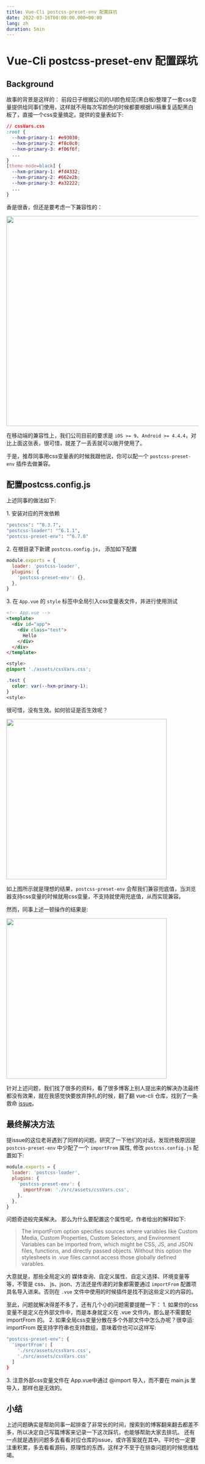 ```yaml
---
title: Vue-Cli postcss-preset-env 配置踩坑
date: 2022-03-16T00:00:00.000+00:00
lang: zh
duration: 5min
---
```


# Vue-Cli postcss-preset-env 配置踩坑

## Background

故事的背景是这样的：
前段日子根据公司的UI颜色规范(黑白板)整理了一套css变量提供给同事们使用，这样就不用每次写颜色的时候都要根据UI稿重复适配黑白板了，直接一个css变量搞定。提供的变量表如下:

```css
// cssVars.css
:root {
  --hxm-primary-1: #e93030;
  --hxm-primary-2: #f8c0c0;
  --hxm-primary-3: #f06f6f;
  ...
}
[theme-mode=black] {
  --hxm-primary-1: #fd4332;
  --hxm-primary-2: #662e2b;
  --hxm-primary-3: #a32222;
  ...
}
```

香是很香，但还是要考虑一下兼容性的：

<img src="/img1.webp" width="550"/>

在移动端的兼容性上，我们公司目前的要求是 `iOS >= 9`、`Android >= 4.4.4`，对比上面这张表，很可惜，就差了一丢丢就可以敞开使用了。

于是，推荐同事用css变量表的时候我跟他说，你可以配一个 `postcss-preset-env` 插件去做兼容。

## 配置postcss.config.js

上述同事的做法如下:

1.&nbsp;安装对应的开发依赖
```bash
"postcss": "^8.3.7",
"postcss-loader": "^6.1.1",
"postcss-preset-env": "^6.7.0"
```

2.&nbsp;在根目录下新建 `postcss.config.js`， 添加如下配置
```js
module.exports = {
  loader: 'postcss-loader',
  plugins: {
    'postcss-preset-env': {},
  },
}
```

3.&nbsp;在 `App.vue` 的 `style` 标签中全局引入css变量表文件，并进行使用测试
```html
<!-- App.vue -->
<template>
  <div id="app">
    <div class="test">
      Hello
    </div>
  </div>
</template>
```
```css
<style>
@import './assets/cssVars.css';

.test {
  color: var(--hxm-primary-1);
}
<style>
```

很可惜，没有生效。如何验证是否生效呢？

<img src="/img2.webp" width="420" />

如上图所示就是理想的结果，`postcss-preset-env` 会帮我们兼容兜底值，当浏览器支持css变量的时候就用css变量，不支持就使用兜底值，从而实现兼容。

然而，同事上述一顿操作的结果是:

<img src="/img3.webp" width="420" />

针对上述问题，我们找了很多的资料，看了很多博客上别人提出来的解决办法最终都没有效果，就在我感觉快要放弃挣扎的时候，翻了翻 vue-cli 仓库，找到了一条救命 [issue](https://github.com/vuejs/vue-cli/issues/4399)。

## 最终解决方法

提issue的这位老哥遇到了同样的问题。研究了一下他们的对话，发现终极原因是 `postcss-preset-env` 中少配了一个 `importFrom` 属性, 修改 `postcss.config.js` 配置如下:
```js
module.exports = {
  loader: 'postcss-loader',
  plugins: {
    'postcss-preset-env': {
      importFrom: './src/assets/cssVars.css',
    },
  },
}
```

问题奇迹般完美解决。 那么为什么要配置这个属性呢，作者给出的解释如下:
>The importFrom option specifies sources where variables like Custom Media, Custom Properties, Custom Selectors, and Environment Variables can be imported from, which might be CSS, JS, and JSON files, functions, and directly passed objects. Without this option the stylesheets in .vue files cannot access those globally defined varables.

大意就是，那些全局定义的 媒体查询、自定义属性、自定义选择、环境变量等等，不管是 css、 js、json、方法还是传递的对象都需要通过 `importFrom` 配置项具名导入进来。否则在 `.vue` 文件中使用的时候插件是找不到这些定义的内容的。

至此，问题就解决得差不多了，还有几个小的问题需要提醒一下：
1.&nbsp;如果你的css变量不是定义在外部文件中，而是本身就定义在 .vue 文件内，那么是不需要配 importFrom 的。
2.&nbsp;如果全局css变量分散在多个外部文件中怎么办呢？很幸运: importFrom 既支持字符串也支持数组，意味着你也可以这样写:
```bash
"postcss-preset-env": {
  'importFrom': [
    './src/assets/cssVars.css',
    './src/assets/cssVars.css'
  ]
}
```
3.&nbsp;注意外部css变量文件在 App.vue中通过 @import 导入，而不要在 main.js 里导入，那样也是无效的。

## 小结

上述问题确实是帮助同事一起排查了非常长的时间，搜索到的博客翻来翻去都差不多，所以决定自己写篇博客来记录一下这次踩坑，也能够帮助大家去排坑。
还有一点就是遇到问题多去看看对应仓库的issue，或许答案就在其中。平时也一定要注重积累，多去看看源码，原理性的东西，这样才不至于在排查问题的时候思维枯竭。
